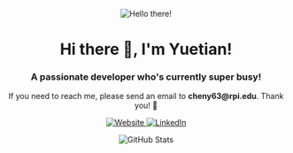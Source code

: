<p align="center">
  <img src="https://user-images.githubusercontent.com/71170895/139672905-376c8e9a-1399-4200-8d6d-8df97f7c0d22.gif" alt="Hello there!">
</p>

<h1 align="center">Hi there 👋, I'm Yuetian!</h1>
<h3 align="center">A passionate developer who's currently super busy!</h3>
<p align="center">If you need to reach me, please send an email to <b>cheny63@rpi.edu</b>. Thank you! 💌</p>

<p align="center">
  <a href="https://stry233.github.io/" target="_blank">
    <img alt="Website" src="https://img.shields.io/badge/Website-%2312100E.svg?&style=for-the-badge&logo=GitHub&logoColor=white"/>
  </a>
  <a href="https://www.linkedin.com/in/yuetianchen-rpi/" target="_blank">
    <img alt="LinkedIn" src="https://img.shields.io/badge/LinkedIn-%230077B5.svg?&style=for-the-badge&logo=linkedin&logoColor=white"/>
  </a>
</p>

<p align="center">
  <img src="https://github-readme-stats.vercel.app/api?username=Stry233&show_icons=true&theme=tokyonight" alt="GitHub Stats">
</p>


<!--
**Stry233/Stry233** is a ✨ _special_ ✨ repository because its `README.md` (this file) appears on your GitHub profile.

Here are some ideas to get you started:

- 🔭 I’m currently working on ...
- 🌱 I’m currently learning ...
- 👯 I’m looking to collaborate on ...
- 🤔 I’m looking for help with ...
- 💬 Ask me about ...
- 📫 How to reach me: ...
- 😄 Pronouns: ...
- ⚡ Fun fact: ...
-->
